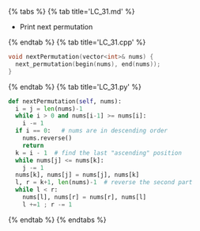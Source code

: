 {% tabs %}
{% tab title='LC_31.md' %}

* Print next permutation

{% endtab %}
{% tab title='LC_31.cpp' %}

```cpp
void nextPermutation(vector<int>& nums) {
  next_permutation(begin(nums), end(nums));
}
```

{% endtab %}
{% tab title='LC_31.py' %}

```py
def nextPermutation(self, nums):
  i = j = len(nums)-1
  while i > 0 and nums[i-1] >= nums[i]:
    i -= 1
  if i == 0:   # nums are in descending order
    nums.reverse()
    return
  k = i - 1  # find the last "ascending" position
  while nums[j] <= nums[k]:
    j -= 1
  nums[k], nums[j] = nums[j], nums[k]
  l, r = k+1, len(nums)-1  # reverse the second part
  while l < r:
    nums[l], nums[r] = nums[r], nums[l]
    l +=1 ; r -= 1
```

{% endtab %}
{% endtabs %}